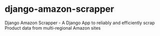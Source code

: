 # django-amazon-scrapper

Django Amazon Scrapper - A Django App to reliably and efficiently scrap Product data from multi-regional Amazon sites
